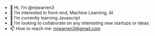 - 👋 Hi, I’m @mjwarren3
- 👀 I’m interested in front-end, Machine Learning, AI
- 🌱 I’m currently learning Javascript
- 💞️ I’m looking to collaborate on any interesting new startups or ideas.
- 📫 How to reach me: mjwarren3@gmail.com

<!---
mjwarren3/mjwarren3 is a ✨ special ✨ repository because its `README.md` (this file) appears on your GitHub profile.
You can click the Preview link to take a look at your changes.
--->
